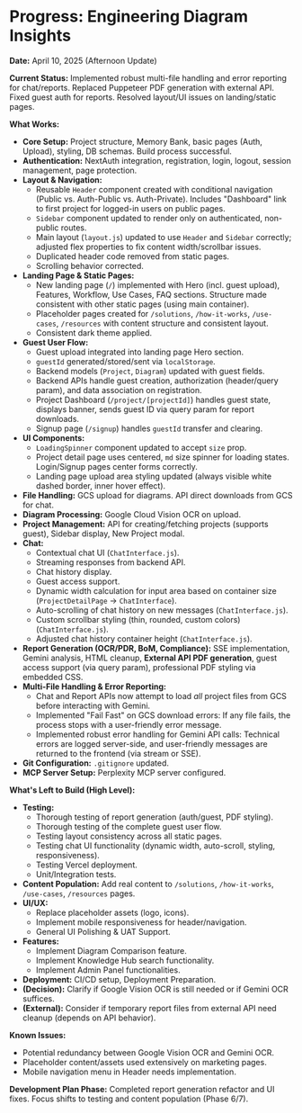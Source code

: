 # Progress: Engineering Diagram Insights

**Date:** April 10, 2025 (Afternoon Update)

**Current Status:** Implemented robust multi-file handling and error reporting for chat/reports. Replaced Puppeteer PDF generation with external API. Fixed guest auth for reports. Resolved layout/UI issues on landing/static pages.

**What Works:**
-   **Core Setup:** Project structure, Memory Bank, basic pages (Auth, Upload), styling, DB schemas. Build process successful.
-   **Authentication:** NextAuth integration, registration, login, logout, session management, page protection.
-   **Layout & Navigation:**
    -   Reusable `Header` component created with conditional navigation (Public vs. Auth-Public vs. Auth-Private). Includes "Dashboard" link to first project for logged-in users on public pages.
    -   `Sidebar` component updated to render only on authenticated, non-public routes.
    -   Main layout (`layout.js`) updated to use `Header` and `Sidebar` correctly; adjusted flex properties to fix content width/scrollbar issues.
    -   Duplicated header code removed from static pages.
    -   Scrolling behavior corrected.
-   **Landing Page & Static Pages:**
    -   New landing page (`/`) implemented with Hero (incl. guest upload), Features, Workflow, Use Cases, FAQ sections. Structure made consistent with other static pages (using main container).
    -   Placeholder pages created for `/solutions`, `/how-it-works`, `/use-cases`, `/resources` with content structure and consistent layout.
    -   Consistent dark theme applied.
-   **Guest User Flow:**
    -   Guest upload integrated into landing page Hero section.
    -   `guestId` generated/stored/sent via `localStorage`.
    -   Backend models (`Project`, `Diagram`) updated with guest fields.
    -   Backend APIs handle guest creation, authorization (header/query param), and data association on registration.
    -   Project Dashboard (`/project/[projectId]`) handles guest state, displays banner, sends guest ID via query param for report downloads.
    -   Signup page (`/signup`) handles `guestId` transfer and clearing.
-   **UI Components:**
    -   `LoadingSpinner` component updated to accept `size` prop.
    -   Project detail page uses centered, `md` size spinner for loading states. Login/Signup pages center forms correctly.
    -   Landing page upload area styling updated (always visible white dashed border, inner hover effect).
-   **File Handling:** GCS upload for diagrams. API direct downloads from GCS for chat.
-   **Diagram Processing:** Google Cloud Vision OCR on upload.
-   **Project Management:** API for creating/fetching projects (supports guest), Sidebar display, New Project modal.
-   **Chat:**
    -   Contextual chat UI (`ChatInterface.js`).
    -   Streaming responses from backend API.
    -   Chat history display.
    -   Guest access support.
    -   Dynamic width calculation for input area based on container size (`ProjectDetailPage` -> `ChatInterface`).
    -   Auto-scrolling of chat history on new messages (`ChatInterface.js`).
    -   Custom scrollbar styling (thin, rounded, custom colors) (`ChatInterface.js`).
    -   Adjusted chat history container height (`ChatInterface.js`).
-   **Report Generation (OCR/PDR, BoM, Compliance):** SSE implementation, Gemini analysis, HTML cleanup, **External API PDF generation**, guest access support (via query param), professional PDF styling via embedded CSS.
-   **Multi-File Handling & Error Reporting:**
    -   Chat and Report APIs now attempt to load *all* project files from GCS before interacting with Gemini.
    -   Implemented "Fail Fast" on GCS download errors: If any file fails, the process stops with a user-friendly error message.
    -   Implemented robust error handling for Gemini API calls: Technical errors are logged server-side, and user-friendly messages are returned to the frontend (via stream or SSE).
-   **Git Configuration:** `.gitignore` updated.
-   **MCP Server Setup:** Perplexity MCP server configured.

**What's Left to Build (High Level):**
-   **Testing:**
    -   Thorough testing of report generation (auth/guest, PDF styling).
    -   Thorough testing of the complete guest user flow.
    -   Testing layout consistency across all static pages.
    -   Testing chat UI functionality (dynamic width, auto-scroll, styling, responsiveness).
    -   Testing Vercel deployment.
    -   Unit/Integration tests.
-   **Content Population:** Add real content to `/solutions`, `/how-it-works`, `/use-cases`, `/resources` pages.
-   **UI/UX:**
    -   Replace placeholder assets (logo, icons).
    -   Implement mobile responsiveness for header/navigation.
    -   General UI Polishing & UAT Support.
-   **Features:**
    -   Implement Diagram Comparison feature.
    -   Implement Knowledge Hub search functionality.
    -   Implement Admin Panel functionalities.
-   **Deployment:** CI/CD setup, Deployment Preparation.
-   **(Decision):** Clarify if Google Vision OCR is still needed or if Gemini OCR suffices.
-   **(External):** Consider if temporary report files from external API need cleanup (depends on API behavior).

**Known Issues:**
-   Potential redundancy between Google Vision OCR and Gemini OCR.
-   Placeholder content/assets used extensively on marketing pages.
-   Mobile navigation menu in Header needs implementation.

**Development Plan Phase:** Completed report generation refactor and UI fixes. Focus shifts to testing and content population (Phase 6/7).
